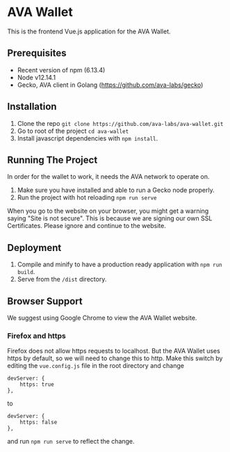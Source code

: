 # AVA Wallet

This is the frontend Vue.js application for the AVA Wallet. 


## Prerequisites

- Recent version of npm (6.13.4)
- Node v12.14.1
- Gecko, AVA client in Golang (https://github.com/ava-labs/gecko)

## Installation

1) Clone the repo ``git clone https://github.com/ava-labs/ava-wallet.git``
2) Go to root of the project ``cd ava-wallet``
3) Install javascript dependencies with ``npm install``.


## Running The Project

In order for the wallet to work, it needs the AVA network to operate on.

1) Make sure you have installed and able to run a Gecko node properly.
2) Run the project with hot reloading ``npm run serve``

When you go to the website on your browser, you might get a warning saying 
"Site is not secure". This is because we are signing our own SSL Certificates. Please ignore and continue to the website.

## Deployment

 1) Compile and minify to have a production ready application with ``npm run build``. 
 2) Serve from the ``/dist`` directory.

## Browser Support

We suggest using Google Chrome to view the AVA Wallet website.

### Firefox and https

Firefox does not allow https requests to localhost. But the AVA Wallet uses https by default, so we will need to change this to http. Make this switch by editing the `vue.config.js` file in the root directory and change 

```
devServer: {
    https: true
},
```

to

```
devServer: {
    https: false
},
```

and run `npm run serve` to reflect the change.
